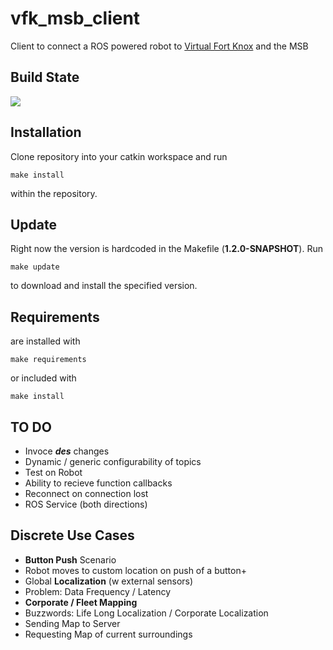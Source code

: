 # vfk_msb_client
Client to connect a ROS powered robot to [Virtual Fort Knox](https://www.virtualfortknox.de/) and the MSB

## Build State
![](https://magnum.travis-ci.com/ct2034/vfk_msb_client.svg?token=h8cyxU2xaFZFLypWpbG5)

## Installation
Clone repository into your catkin workspace and run 
```
make install
```
within the repository.

## Update
Right now the version is hardcoded in the Makefile (__1.2.0-SNAPSHOT__). 
Run
```
make update
```
to download and install the specified version.


## Requirements
are installed with 
```
make requirements
```
or included with
```
make install
```


## TO DO
* Invoce ___des___ changes
* Dynamic / generic configurability of topics
* Test on Robot
* Ability to recieve function callbacks
* Reconnect on connection lost
* ROS Service (both directions)

## Discrete Use Cases
* __Button Push__ Scenario
 * Robot moves to custom location on push of a button+
* Global __Localization__ (w external sensors)
 * Problem: Data Frequency / Latency
* __Corporate / Fleet Mapping__
 * Buzzwords: Life Long Localization / Corporate Localization
 * Sending Map to Server 
 * Requesting Map of current surroundings
